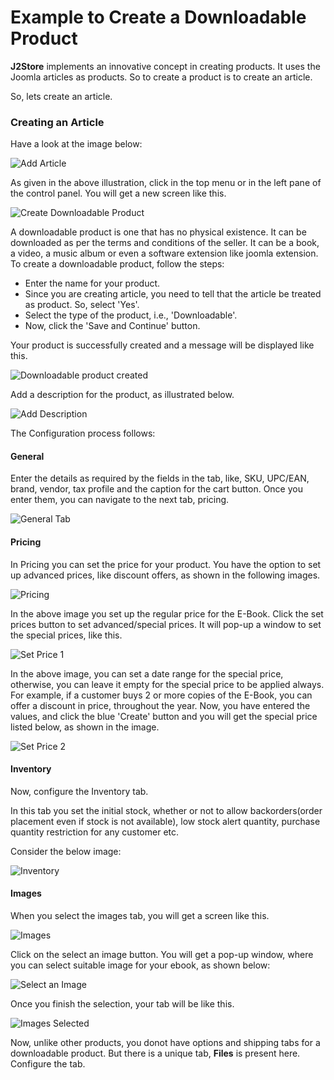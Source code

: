 # Example to Create a Downloadable Product

**J2Store** implements an innovative concept in creating products. It uses the Joomla articles as products. So to create a product is to create an article.

So, lets create an article.

### Creating an Article

Have a look at the image below:

![Add Article](add_simple.png)

As given in the above illustration, click in the top menu or in the left pane of the control panel. You will get a new screen like this.

![Create Downloadable Product](down_create_cart.png)

A downloadable product is one that has no physical existence. It can be downloaded as per the terms and conditions of the seller. It can be a book, a video, a music album or even a software extension like joomla extension. To create a downloadable product, follow the steps:

* Enter the name for your product. 
* Since you are creating article, you need to tell that the article be treated as product. So, select 'Yes'. 
* Select the type of the product, i.e., 'Downloadable'.
* Now, click the 'Save and Continue' button.

Your product is successfully created and a message will be displayed like this.

![Downloadable product created](down_create_success.png)

Add a description for the product, as illustrated below.

![Add Description](down_create_content.png)

The Configuration process follows:

#### General

Enter the details as required by the fields in the tab, like, SKU, UPC/EAN, brand, vendor, tax profile and the caption for the cart button. Once you enter them, you can navigate to the next tab, pricing.

![General Tab](down_general.png)

#### Pricing

In Pricing you can set the price for your product. You have the option to set up advanced prices, like discount offers, as shown in the following images.

![Pricing](down_pricing.png)

In the above image you set up the regular price for the E-Book. Click the set prices button to set advanced/special prices. It will pop-up a window to set the special prices, like this.

![Set Price 1](down_add_price_1.png)

In the above image, you can set a date range for the special price, otherwise, you can leave it empty for the special price to be applied always. For example, if a customer buys 2 or more copies of the E-Book, you can offer a discount in price, throughout the year. Now, you have entered the values, and click the blue 'Create' button and you will get the special price listed below, as shown in the image.

![Set Price 2](down_add_price_2.png)

#### Inventory

Now, configure the Inventory tab.

In this tab you set the initial stock, whether or not to allow backorders(order placement even if stock is not available), low stock alert quantity, purchase quantity restriction for any customer etc. 

Consider the below image:

![Inventory](down_inventory.png)

#### Images

When you select the images tab, you will get a screen like this.

![Images](down_images.png)

Click on the select an image button. You will get a pop-up window, where you can select suitable image for your ebook, as shown below:

![Select an Image](down_image_select.png)

Once you finish the selection, your tab will be like this.

![Images Selected](down_images_selected.png)

Now, unlike other products, you donot have options and shipping tabs for a downloadable product. But there is a unique tab, **Files** is present here. Configure the tab.





